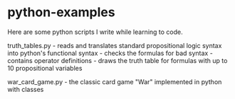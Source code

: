 # python-examples
Here are some python scripts I write while learning to code.

truth_tables.py
    - reads and translates standard propositional logic syntax into python's functional syntax
    - checks the formulas for bad syntax
    - contains operator definitions
    - draws the truth table for formulas with up to 10 propositional variables
    
war_card_game.py
    - the classic card game "War" implemented in python with classes
